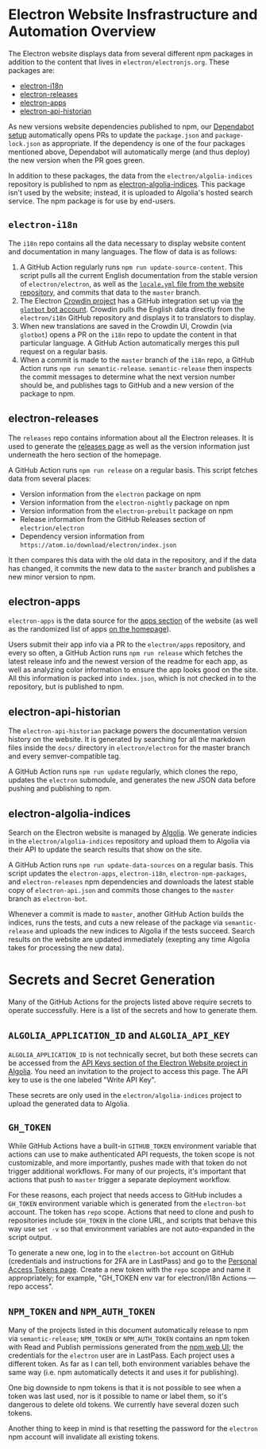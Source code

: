# Electron Website Insfrastructure and Automation Overview

The Electron website displays data from several different npm packages in addition to the content that lives in `electron/electronjs.org`. These packages are:

* [electron-i18n](https://www.npmjs.com/package/electron-i18n)
* [electron-releases](https://www.npmjs.com/package/electron-releases)
* [electron-apps](https://www.npmjs.com/package/electron-apps)
* [electron-api-historian](https://www.npmjs.com/package/electron-api-historian)

As new versions website dependencies published to npm, our [Dependabot setup](https://app.dependabot.com/accounts/electron/projects/11963) automatically opens PRs to update the `package.json` and `package-lock.json` as appropriate. If the dependency is one of the four packages mentioned above, Dependabot will automatically merge (and thus deploy) the new version when the PR goes green.

In addition to these packages, the data from the `electron/algolia-indices` repository is published to npm as [electron-algolia-indices](https://www.npmjs.com/package/electron-algolia-indices). This package isn't used by the website; instead, it is uploaded to Algolia's hosted search service. The npm package is for use by end-users.

## `electron-i18n`

The `i18n` repo contains all the data necessary to display website content and documentation in many languages. The flow of data is as follows:

1. A GitHub Action regularly runs `npm run update-source-content`. This script pulls all the current English documentation from the stable version of `electron/electron`, as well as the [`locale.yml` file from the website repository](https://github.com/electron/electronjs.org/blob/master/data/locale.yml), and commits that data to the `master` branch.
2. The Electron [Crowdin project](https://crowdin.com/project/electron) has a GitHub integration set up via [the `glotbot` bot account](https://github.com/glotbot). Crowdin pulls the English data directly from the `electron/i18n` GitHub repository and displays it to translators to display.
3. When new translations are saved in the Crowdin UI, Crowdin (via `glotbot`) opens a PR on the `i18n` repo to update the content in that particular language. A GitHub Action automatically merges this pull request on a regular basis.
4. When a commit is made to the `master` branch of the `i18n` repo, a GitHub Action runs `npm run semantic-release`. `semantic-release` then inspects the commit messages to determine what the next version number should be, and publishes tags to GitHub and a new version of the package to npm.

## electron-releases

The `releases` repo contains information about all the Electron releases. It is used to generate the [releases page](https://electronjs.org/releases/stable) as well as the version information just underneath the hero section of the homepage.

A GitHub Action runs `npm run release` on a regular basis. This script fetches data from several places:

* Version information from the `electron` package on npm
* Version information from the `electron-nightly` package on npm
* Version information from the `electron-prebuilt` package on npm
* Release information from the GitHub Releases section of `electrion/electron`
* Dependency version information from `https://atom.io/download/electron/index.json`

It then compares this data with the old data in the repository, and if the data has changed, it commits the new data to the `master` branch and publishes a new minor version to npm.

## electron-apps

`electron-apps` is the data source for the [apps section](https://electronjs.org/apps) of the website (as well as the randomized list of apps [on the homepage](https://electronjs.org/#apps)).

Users submit their app info via a PR to the `electron/apps` repository, and every so often, a GitHub Action runs `npm run release` which fetches the latest release info and the newest version of the readme for each app, as well as analyzing color information to ensure the app looks good on the site. All this information is packed into `index.json`, which is not checked in to the repository, but is published to npm.

## electron-api-historian

The `electron-api-historian` package powers the documentation version history on the website. It is generated by searching for all the markdown files inside the `docs/` directory in `electron/electron` for the master branch and every semver-compatible tag.

A GitHub Action runs `npm run update` regularly, which clones the repo, updates the `electron` submodule, and generates the new JSON data before pushing and publishing to npm.

## electron-algolia-indices

Search on the Electron website is managed by [Algolia](https://www.algolia.com/). We generate indicies in the `electron/algolia-indices` repository and upload them to Algolia via their API to update the search results that show on the site.

A GitHub Action runs `npm run update-data-sources` on a regular basis. This script updates the `electron-apps`, `electron-i18n`, `electron-npm-packages`, and `electron-releases` npm dependencies and downloads the latest stable copy of `electron-api.json` and commits those changes to the `master` branch as `electron-bot`.

Whenever a commit is made to `master`, another GitHub Action builds the indices, runs the tests, and cuts a new release of the package via `semantic-release` and uploads the new indices to Algolia if the tests succeed. Search results on the website are updated immediately (exepting any time Algolia takes for processing the new data).

# Secrets and Secret Generation

Many of the GitHub Actions for the projects listed above require secrets to operate successfully. Here is a list of the secrets and how to generate them.

## `ALGOLIA_APPLICATION_ID` and `ALGOLIA_API_KEY`

`ALGOLIA_APPLICATION_ID` is not technically secret, but both these secrets can be accessed from the [API Keys section of the Electron Website project in Algolia](https://www.algolia.com/apps/L9LD9GHGQJ/api-keys/all). You need an invitation to the project to access this page. The API key to use is the one labeled "Write API Key".

These secrets are only used in the `electron/algolia-indices` project to upload the generated data to Algolia.

## `GH_TOKEN`

While GitHub Actions have a built-in `GITHUB_TOKEN` environment variable that actions can use to make authenticated API requests, the token scope is not customizable, and more importantly, pushes made with that token do not trigger additional workflows. For many of our projects, it's important that actions that push to `master` trigger a separate deployment workflow.

For these reasons, each project that needs access to GitHub includes a `GH_TOKEN` environment variable which is generated from the `electron-bot` account. The token has `repo` scope. Actions that need to clone and push to repositories include `$GH_TOKEN` in the clone URL, and scripts that behave this way use `set -v` so that environment variables are not auto-expanded in the script output.

To generate a new one, log in to the `electron-bot` account on GitHub (credentials and instructions for 2FA are in LastPass) and go to the [Personal Access Tokens page](https://github.com/settings/tokens). Create a new token with the `repo` scope and name it appropriately; for example, "GH_TOKEN env var for electron/i18n Actions — repo access".

## `NPM_TOKEN` and `NPM_AUTH_TOKEN`

Many of the projects listed in this document automatically release to npm via `semantic-release`; `NPM_TOKEN` or `NPM_AUTH_TOKEN` contains an npm token with Read and Publish permissions generated from the [npm web UI](https://www.npmjs.com/settings/electron/tokens); the credentials for the `electron` user are in LastPass. Each project uses a different token. As far as I can tell, both environment variables behave the same way (i.e. npm automatically detects it and uses it for publishing).

One big downside to npm tokens is that it is not possible to see when a token was last used, nor is it possible to name or label them, so it's dangerous to delete old tokens. We currently have several dozen such tokens.

Another thing to keep in mind is that resetting the password for the `electron` npm account will invalidate all existing tokens.
